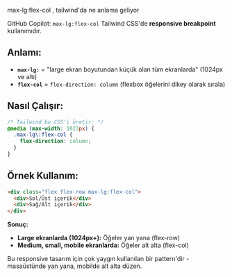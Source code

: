 
max-lg:flex-col , tailwind'da ne anlama geliyor

GitHub Copilot: `max-lg:flex-col` Tailwind CSS'de **responsive breakpoint** kullanımıdır.

## Anlamı:
- **`max-lg:`** = "large ekran boyutundan küçük olan tüm ekranlarda" (1024px ve altı)
- **`flex-col`** = `flex-direction: column` (flexbox öğelerini dikey olarak sırala)

## Nasıl Çalışır:
```css
/* Tailwind bu CSS'i üretir: */
@media (max-width: 1023px) {
  .max-lg\:flex-col {
    flex-direction: column;
  }
}
```

## Örnek Kullanım:
````html
<div class="flex flex-row max-lg:flex-col">
  <div>Sol/Üst içerik</div>
  <div>Sağ/Alt içerik</div>
</div>
````

**Sonuç:**
- **Large ekranlarda (1024px+):** Öğeler yan yana (flex-row)
- **Medium, small, mobile ekranlarda:** Öğeler alt alta (flex-col)

Bu responsive tasarım için çok yaygın kullanılan bir pattern'dir - masaüstünde yan yana, mobilde alt alta düzen.